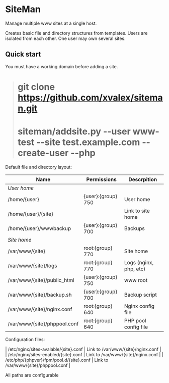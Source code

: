 # SiteMan
Manage multiple www sites at a single host.

Creates basic file and directory structures from templates. Users are isolated from each other. One user may own several sites.

## Quick start

You must have a working domain before adding a site.

> # git clone https://github.com/xvalex/siteman.git
> # siteman/addsite.py --user www-test --site test.example.com --create-user --php



Default file and directory layout:

| Name                         | Permissions              | Descrpition            |
|------------------------------|--------------------------|------------------------|
| *User home*                  |                          |                        |
| /home/{user}                 | {user}:{group} 750       | User home              |
| /home/{user}/{site}          |                          | Link to site home      |
| /home/{user}/wwwbackup       | {user}:{group} 700       | Backups                |
| *Site home*                  |                          |                        |
| /var/www/{site}              | root:{group} 770         | Site home              |
| /var/www/{site}/logs         | root:{group} 770         | Logs (nginx, php, etc) |
| /var/www/{site}/public_html  | {user}:{group} 750       | www root               |
| /var/www/{site}/backup.sh    | {user}:{group} 700       | Backup script          |
| /var/www/{site}/nginx.conf   | root:{group} 640         | Nginx config file      |
| /var/www/{site}/phppool.conf | root:{group} 640         | PHP pool config file   |

Configuration files:

| /etc/nginx/sites-avalable/{site}.conf    | Link to /var/www/{site}/nginx.conf   |
| /etc/nginx/sites-enabled/{site}.conf     | Link to /var/www/{site}/nginx.conf   |
| /etc/php/{phpver}/fpm/pool.d/{site}.conf | Link to /var/www/{site}/phppool.conf |

All paths are configurable
